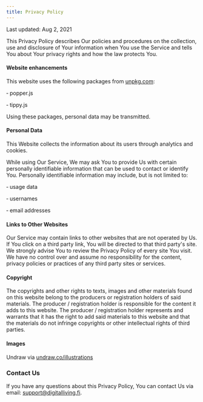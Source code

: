 ```yaml
---
title: Privacy Policy
---
```


Last updated: Aug 2, 2021

This Privacy Policy describes Our policies and procedures on the collection, use and disclosure of Your information when You use the Service and tells You about Your privacy rights and how the law protects You.

#### Website enhancements 

This website uses the following packages from <a href="https://unpkg.com" rel="noopener" target="_blank" title="UNPKG">unpkg.com</a>:

&dash; popper.js 

&dash; tippy.js

Using these packages, personal data may be transmitted.

#### Personal Data
This Website collects the information about its users through analytics and cookies. 

While using Our Service, We may ask You to provide Us with certain personally identifiable information that can be used to contact or identify You. Personally identifiable information may include, but is not limited to:

&dash; usage data

&dash; usernames

&dash; email addresses

#### Links to Other Websites 
Our Service may contain links to other websites that are not operated by Us. If You click on a third party link, You will be directed to that third party's site. We strongly advise You to review the Privacy Policy of every site You visit. We have no control over and assume no responsibility for the content, privacy policies or practices of any third party sites or services.

#### Copyright 
The copyrights and other rights to texts, images and other materials found on this website belong to the producers or registration holders of said materials. The producer / registration holder is responsible for the content it adds to this website. The producer / registration holder represents and warrants that it has the right to add said materials to this website and that the materials do not infringe copyrights or other intellectual rights of third parties.  

#### Images
Undraw via [undraw.co/illustrations](https://undraw.co/illustrations)

### Contact Us
If you have any questions about this Privacy Policy, You can contact Us via email: <support@digitalliving.fi>.
